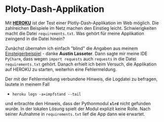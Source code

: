# Ploty-Dash-Applikation
Mit [**HEROKU**](https://www.heroku.com) ist der Test einer Plotly-Dash-Applikation im Web möglich. Die zahlreichen Beispiele im Netz machen den Einstieg leicht. Schwierigkeiten macht die Datei `requirements.txt`. Was gehört für meine Applikation zwingend in die Datei hinein? 

Zunächst übernahm ich einfach "blind" die Angaben aus meinem [Einsteigerbeispiel](https://medium.com/@austinlasseter/how-to-deploy-a-simple-plotly-dash-app-to-heroku-622a2216eb73) - danke **Austin Lasseter**. Dann sagte mir meine IDE `PyCharm`, dass  wegen `import requests` auch `requests` in die Datei `requirements.txt` gehört. Danach erhielt ich beim Versuch, die Applikation auf HEROKU zu starten, weiterhin eine Fehlermeldung.
 
Der mit der Fehlermeldung verbundene Hinweis, die Logdatei zu befragen, lautete in meinem Fall 
- `heroku logs -a=impfstand --tail`

und erbrachte den Hinweis, dass der Pythonmodul **`xlrd`** nicht gefunden wurde. In der lokalen Lösung spielt der Modul explizit keine Rolle. Nach seiner Aufnahme in `requirements.txt` lief die App dann wie erwartet.
